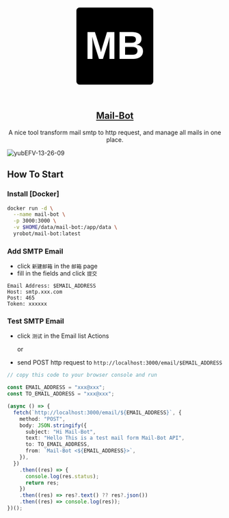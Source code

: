 <p align="center">
  <a href="https://github.com/Yrobot/mail-bot" target="_blank" rel="noopener noreferrer">
    <img width="180" src="data:image/svg+xml;base64,PHN2ZyB3aWR0aD0iMjQwIiBoZWlnaHQ9IjI0MCIgdmlld0JveD0iMCAwIDI0MCAyNDAiIGZpbGw9Im5vbmUiIHhtbG5zPSJodHRwOi8vd3d3LnczLm9yZy8yMDAwL3N2ZyI+CjxyZWN0IHdpZHRoPSIyNDAiIGhlaWdodD0iMjQwIiByeD0iMTAiIGZpbGw9IiMwMDAwMDAiLz4KPHRleHQgeD0iMTIwIiB5PSIxNjAiIGZvbnQtc2l6ZT0iMTIwIiBmb250LWZhbWlseT0ic2Fucy1zZXJpZiIgZm9udC13ZWlnaHQ9ImJvbGQiIHRleHQtYW5jaG9yPSJtaWRkbGUiIGZpbGw9IiNmZmYiPk1CPC90ZXh0Pgo8L3N2Zz4=" alt="logo">
  </a>
</p>
<br/>

<h2 align="center">
  <a href="https://github.com/Yrobot/mail-bot">Mail-Bot</a>
</h2>
<p align="center">
  A nice tool transform mail smtp to http request, and manage all mails in one place.
</p>

![yubEFV-13-26-09](https://images.yrobot.top/2023-11-16/yubEFV-13-26-09.png)

<!-- ## Demos -->

## How To Start

### Install [Docker]

```bash
docker run -d \
  --name mail-bot \
  -p 3000:3000 \
  -v $HOME/data/mail-bot:/app/data \
  yrobot/mail-bot:latest
```

### Add SMTP Email

- click `新建邮箱` in the `邮箱` page
- fill in the fields and click `提交`

```
Email Address: $EMAIL_ADDRESS
Host: smtp.xxx.com
Post: 465
Token: xxxxxx
```

### Test SMTP Email

- click `测试` in the Email list Actions

  or

- send POST http request to `http://localhost:3000/email/$EMAIL_ADDRESS`

```ts
// copy this code to your browser console and run

const EMAIL_ADDRESS = "xxx@xxx";
const TO_EMAIL_ADDRESS = "xxx@xxx";

(async () => {
  fetch(`http://localhost:3000/email/${EMAIL_ADDRESS}`, {
    method: "POST",
    body: JSON.stringify({
      subject: "Hi Mail-Bot",
      text: "Hello This is a test mail form Mail-Bot API",
      to: TO_EMAIL_ADDRESS,
      from: `Mail-Bot <${EMAIL_ADDRESS}>`,
    }),
  })
    .then((res) => {
      console.log(res.status);
      return res;
    })
    .then((res) => res?.text() ?? res?.json())
    .then((res) => console.log(res));
})();
```
